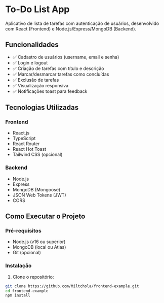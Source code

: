# To-Do List App

Aplicativo de lista de tarefas com autenticação de usuários, desenvolvido com React (Frontend) e Node.js/Express/MongoDB (Backend).


## Funcionalidades

- ✅ Cadastro de usuários (username, email e senha)
- ✅ Login e logout
- ✅ Criação de tarefas com título e descrição
- ✅ Marcar/desmarcar tarefas como concluídas
- ✅ Exclusão de tarefas
- ✅ Visualização responsiva
- ✅ Notificações toast para feedback

## Tecnologias Utilizadas

### Frontend
- React.js
- TypeScript
- React Router
- React Hot Toast
- Tailwind CSS (opcional)

### Backend
- Node.js
- Express
- MongoDB (Mongoose)
- JSON Web Tokens (JWT)
- CORS

## Como Executar o Projeto

### Pré-requisitos
- Node.js (v16 ou superior)
- MongoDB (local ou Atlas)
- Git (opcional)

### Instalação

1. Clone o repositório:
```bash
git clone https://github.com/Miltchola/frontend-example.git
cd frontend-example
npm install